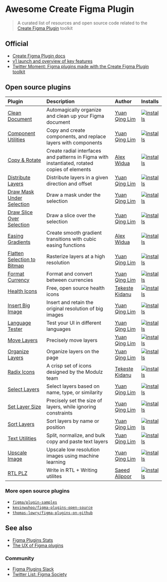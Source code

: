 # Awesome Create Figma Plugin

> A curated list of resources and open source code related to the [Create Figma Plugin](https://yuanqing.github.io/create-figma-plugin/) toolkit

## Official

- [Create Figma Plugin docs](https://yuanqing.github.io/create-figma-plugin/)
- [v1 launch and overview of key features](https://twitter.com/yuanqinglim/status/1395027169869402113)
- [Twitter Moment: Figma plugins made with the Create Figma Plugin toolkit](https://twitter.com/i/events/1426897583817990154)

## Open source plugins

<!-- markdown-interpolate: node scripts/print-plugins-table.js -->
Plugin | Description | Author | Installs
:--|:--|:--|:--
[Clean Document](https://github.com/yuanqing/figma-plugins/tree/main/packages/figma-clean-document) | Automagically organize and clean up your Figma document | [Yuan Qing Lim](https://twitter.com/yuanqinglim) | [![installs](https://img.shields.io/endpoint?cacheSeconds=1800&url=https://yuanqing.github.io/figma-plugins-stats/plugin/767379019764649932/installs.json)](https://figma.com/community/plugin/767379019764649932)
[Component Utilities](https://github.com/yuanqing/figma-plugins/tree/main/packages/figma-component-utilities) | Copy and create components, and replace layers with components | [Yuan Qing Lim](https://twitter.com/yuanqinglim) | [![installs](https://img.shields.io/endpoint?cacheSeconds=1800&url=https://yuanqing.github.io/figma-plugins-stats/plugin/785894722513806497/installs.json)](https://figma.com/community/plugin/785894722513806497)
[Copy & Rotate](https://github.com/alexwidua/figma-copy-and-rotate) | Create radial interfaces and patterns in Figma with instantiated, rotated copies of elements | [Alex Widua](https://twitter.com/alexwidua) | [![installs](https://img.shields.io/endpoint?cacheSeconds=1800&url=https://yuanqing.github.io/figma-plugins-stats/plugin/1003651932772848456/installs.json)](https://figma.com/community/plugin/1003651932772848456)
[Distribute Layers](https://github.com/yuanqing/figma-plugins/tree/main/packages/figma-distribute-layers) | Distribute layers in a given direction and offset | [Yuan Qing Lim](https://twitter.com/yuanqinglim) | [![installs](https://img.shields.io/endpoint?cacheSeconds=1800&url=https://yuanqing.github.io/figma-plugins-stats/plugin/767379264700569551/installs.json)](https://figma.com/community/plugin/767379264700569551)
[Draw Mask Under Selection](https://github.com/yuanqing/figma-plugins/tree/main/packages/figma-draw-mask-under-selection) | Draw a mask under the selection | [Yuan Qing Lim](https://twitter.com/yuanqinglim) | [![installs](https://img.shields.io/endpoint?cacheSeconds=1800&url=https://yuanqing.github.io/figma-plugins-stats/plugin/806532458729477508/installs.json)](https://figma.com/community/plugin/806532458729477508)
[Draw Slice Over Selection](https://github.com/yuanqing/figma-plugins/tree/main/packages/figma-draw-slice-over-selection) | Draw a slice over the selection | [Yuan Qing Lim](https://twitter.com/yuanqinglim) | [![installs](https://img.shields.io/endpoint?cacheSeconds=1800&url=https://yuanqing.github.io/figma-plugins-stats/plugin/767379335945775056/installs.json)](https://figma.com/community/plugin/767379335945775056)
[Easing Gradients](https://github.com/alexwidua/figma-easing-gradients) | Create smooth gradient transitions with cubic easing functions | [Alex Widua](https://twitter.com/alexwidua) | [![installs](https://img.shields.io/endpoint?cacheSeconds=1800&url=https://yuanqing.github.io/figma-plugins-stats/plugin/907899097995668330/installs.json)](https://figma.com/community/plugin/907899097995668330)
[Flatten Selection to Bitmap](https://github.com/yuanqing/figma-plugins/tree/main/packages/figma-flatten-selection-to-bitmap) | Rasterize layers at a high resolution | [Yuan Qing Lim](https://twitter.com/yuanqinglim) | [![installs](https://img.shields.io/endpoint?cacheSeconds=1800&url=https://yuanqing.github.io/figma-plugins-stats/plugin/837846252158418235/installs.json)](https://figma.com/community/plugin/837846252158418235)
[Format Currency](https://github.com/yuanqing/figma-plugins/tree/main/packages/figma-format-currency) | Format and convert between currencies | [Yuan Qing Lim](https://twitter.com/yuanqinglim) | [![installs](https://img.shields.io/endpoint?cacheSeconds=1800&url=https://yuanqing.github.io/figma-plugins-stats/plugin/780785006732555859/installs.json)](https://figma.com/community/plugin/780785006732555859)
[Health Icons](https://github.com/iamtekeste/health-icons-figma-plugin) | Free, open source health icons | [Tekeste Kidanu](https://twitter.com/tkmadeit) | [![installs](https://img.shields.io/endpoint?cacheSeconds=1800&url=https://yuanqing.github.io/figma-plugins-stats/plugin/992844281461869440/installs.json)](https://figma.com/community/plugin/992844281461869440)
[Insert Big Image](https://github.com/yuanqing/figma-plugins/tree/main/packages/figma-insert-big-image) | Insert and retain the original resolution of big images | [Yuan Qing Lim](https://twitter.com/yuanqinglim) | [![installs](https://img.shields.io/endpoint?cacheSeconds=1800&url=https://yuanqing.github.io/figma-plugins-stats/plugin/799646392992487942/installs.json)](https://figma.com/community/plugin/799646392992487942)
[Language Tester](https://github.com/yuanqing/figma-plugins/tree/main/packages/figma-language-tester) | Test your UI in different languages | [Yuan Qing Lim](https://twitter.com/yuanqinglim) | [![installs](https://img.shields.io/endpoint?cacheSeconds=1800&url=https://yuanqing.github.io/figma-plugins-stats/plugin/767379122107077581/installs.json)](https://figma.com/community/plugin/767379122107077581)
[Move Layers](https://github.com/yuanqing/figma-plugins/tree/main/packages/figma-move-layers) | Precisely move layers | [Yuan Qing Lim](https://twitter.com/yuanqinglim) | [![installs](https://img.shields.io/endpoint?cacheSeconds=1800&url=https://yuanqing.github.io/figma-plugins-stats/plugin/767379204511357902/installs.json)](https://figma.com/community/plugin/767379204511357902)
[Organize Layers](https://github.com/yuanqing/figma-plugins/tree/main/packages/figma-organize-layers) | Organize layers on the page | [Yuan Qing Lim](https://twitter.com/yuanqinglim) | [![installs](https://img.shields.io/endpoint?cacheSeconds=1800&url=https://yuanqing.github.io/figma-plugins-stats/plugin/786286754606650597/installs.json)](https://figma.com/community/plugin/786286754606650597)
[Radix Icons](https://github.com/colmtuite/icons-figma) | A crisp set of icons designed by the Modulz team | [Tekeste Kidanu](https://twitter.com/tkmadeit) | [![installs](https://img.shields.io/endpoint?cacheSeconds=1800&url=https://yuanqing.github.io/figma-plugins-stats/plugin/1004461092590904310/installs.json)](https://figma.com/community/plugin/1004461092590904310)
[Select Layers](https://github.com/yuanqing/figma-plugins/tree/main/packages/figma-select-layers) | Select layers based on name, type, or similarity | [Yuan Qing Lim](https://twitter.com/yuanqinglim) | [![installs](https://img.shields.io/endpoint?cacheSeconds=1800&url=https://yuanqing.github.io/figma-plugins-stats/plugin/799648692768237063/installs.json)](https://figma.com/community/plugin/799648692768237063)
[Set Layer Size](https://github.com/yuanqing/figma-plugins/tree/main/packages/figma-set-layer-size) | Precisely set the size of layers, while ignoring constraints | [Yuan Qing Lim](https://twitter.com/yuanqinglim) | [![installs](https://img.shields.io/endpoint?cacheSeconds=1800&url=https://yuanqing.github.io/figma-plugins-stats/plugin/817982008781589678/installs.json)](https://figma.com/community/plugin/817982008781589678)
[Sort Layers](https://github.com/yuanqing/figma-plugins/tree/main/packages/figma-sort-layers) | Sort layers by name or position | [Yuan Qing Lim](https://twitter.com/yuanqinglim) | [![installs](https://img.shields.io/endpoint?cacheSeconds=1800&url=https://yuanqing.github.io/figma-plugins-stats/plugin/767379414704079825/installs.json)](https://figma.com/community/plugin/767379414704079825)
[Text Utilities](https://github.com/yuanqing/figma-plugins/tree/main/packages/figma-text-utilities) | Split, normalize, and bulk copy and paste text layers | [Yuan Qing Lim](https://twitter.com/yuanqinglim) | [![installs](https://img.shields.io/endpoint?cacheSeconds=1800&url=https://yuanqing.github.io/figma-plugins-stats/plugin/899501266127939530/installs.json)](https://figma.com/community/plugin/899501266127939530)
[Upscale Image](https://github.com/yuanqing/figma-plugins/tree/main/packages/figma-upscale-image) | Upscale low resolution images using machine learning | [Yuan Qing Lim](https://twitter.com/yuanqinglim) | [![installs](https://img.shields.io/endpoint?cacheSeconds=1800&url=https://yuanqing.github.io/figma-plugins-stats/plugin/939832535166467194/installs.json)](https://figma.com/community/plugin/939832535166467194)
[RTL PLZ](https://github.com/saeedalipoor/RTLPLZ) | Write in RTL + Writing utilites | [Saeed Alipoor](https://twitter.com/saeednitrate) | [![installs](https://img.shields.io/endpoint?cacheSeconds=1800&url=https://yuanqing.github.io/figma-plugins-stats/plugin/742121299910255177/installs.json)](https://figma.com/community/plugin/742121299910255177)
<!-- end -->

### More open source plugins

- [`figma/plugin-samples`](https://github.com/figma/plugin-samples)
- [`kevinwuhoo/figma-plugins-open-source`](https://github.com/kevinwuhoo/figma-plugins-open-source)
- [`thomas-lowry/figma-plugins-on-github`](https://github.com/thomas-lowry/figma-plugins-on-github#plugins)

## See also

- [Figma Plugins Stats](https://github.com/yuanqing/figma-plugins-stats)
- [The UX of Figma plugins](https://uxdesign.cc/the-ux-of-figma-plugins-f4f896f8cf35?source=friends_link&sk=08a70b856568099811cb30cb24204558)

### Community

- [Figma Plugins Slack](https://figmaplugins.slack.com/)
- [Twitter List: Figma Society](https://twitter.com/i/lists/1426096037383581697)
